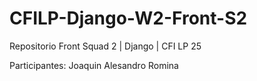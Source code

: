 # CFILP-Django-W2-Front-S2
Repositorio Front Squad 2 | Django | CFI LP 25

Participantes:
Joaquin
Alesandro
Romina
